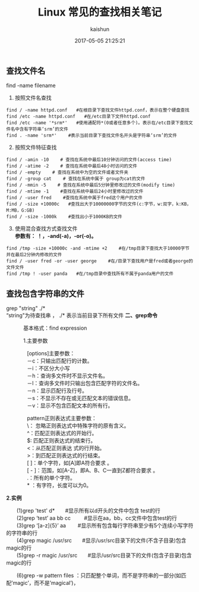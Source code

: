 ﻿---
title: Linux 常见的查找相关笔记
date: 2017-05-05 21:25:21
tags: [linux]
categories: [Linux]
author: kaishun
id: 56
permalink: linux-find-xargs
---
 
## 查找文件名  
 find -name filename 
 
 1. 按照文件名查找
```
find / -name httpd.conf　　#在根目录下查找文件httpd.conf，表示在整个硬盘查找
find /etc -name httpd.conf　　#在/etc目录下文件httpd.conf
find /etc -name '*srm*'　　#使用通配符*(0或者任意多个)。表示在/etc目录下查找文件名中含有字符串‘srm’的文件
find . -name 'srm*' 　　#表示当前目录下查找文件名开头是字符串‘srm’的文件
```
<!-- more -->
2. 按照文件特征查找 
```
find / -amin -10 　　# 查找在系统中最后10分钟访问的文件(access time)
find / -atime -2　　 # 查找在系统中最后48小时访问的文件
find / -empty 　　# 查找在系统中为空的文件或者文件夹
find / -group cat 　　# 查找在系统中属于 group为cat的文件
find / -mmin -5 　　# 查找在系统中最后5分钟里修改过的文件(modify time)
find / -mtime -1 　　#查找在系统中最后24小时里修改过的文件
find / -user fred 　　#查找在系统中属于fred这个用户的文件
find / -size +10000c　　#查找出大于10000000字节的文件(c:字节，w:双字，k:KB，M:MB，G:GB)
find / -size -1000k 　　#查找出小于1000KB的文件
```
3. 使用混合查找方式查找文件  
**参数有： ！，-and(-a)，-or(-o)。**
```
find /tmp -size +10000c -and -mtime +2 　　#在/tmp目录下查找大于10000字节并在最后2分钟内修改的文件
find / -user fred -or -user george 　　#在/目录下查找用户是fred或者george的文件文件
find /tmp ! -user panda　　#在/tmp目录中查找所有不属于panda用户的文件
```

## 查找包含字符串的文件    
 
 grep  "string"  ./*  
 “string"为待查找串  ， ./* 表示当前目录下所有文件
**二、grep命令**

　　　  基本格式：find  expression

 　　　 1.主要参数

　　　　[options]主要参数：  
　　　　－c：只输出匹配行的计数。  
　　　　－i：不区分大小写  
　　　　－h：查询多文件时不显示文件名。  
　　　　－l：查询多文件时只输出包含匹配字符的文件名。  
　　　　－n：显示匹配行及行号。  
　　　　－s：不显示不存在或无匹配文本的错误信息。  
　　　　－v：显示不包含匹配文本的所有行。  

　　　　pattern正则表达式主要参数：  
　　　　\： 忽略正则表达式中特殊字符的原有含义。  
　　　　^：匹配正则表达式的开始行。  
　　　　$: 匹配正则表达式的结束行。  
　　　　\<：从匹配正则表达 式的行开始。  
　　　　\>：到匹配正则表达式的行结束。  
　　　　[ ]：单个字符，如[A]即A符合要求 。  
　　　　[ - ]：范围，如[A-Z]，即A、B、C一直到Z都符合要求 。  
　　　　.：所有的单个字符。  
　　　　* ：有字符，长度可以为0。  

**2.实例**　   

　　(1)grep 'test' d*　　#显示所有以d开头的文件中包含 test的行  
　　(2)grep ‘test’ aa bb cc 　　 #显示在aa，bb，cc文件中包含test的行  
　　(3)grep ‘[a-z]\{5\}’ aa   　　#显示所有包含每行字符串至少有5个连续小写字符的字符串的行  
　　(4)grep magic /usr/src　　#显示/usr/src目录下的文件(不含子目录)包含magic的行  
　　(5)grep -r magic   /usr/src　　#显示/usr/src目录下的文件(包含子目录)包含magic的行  

　　(6)grep -w pattern files   ：只匹配整个单词，而不是字符串的一部分(如匹配’magic’，而不是’magical’)，  